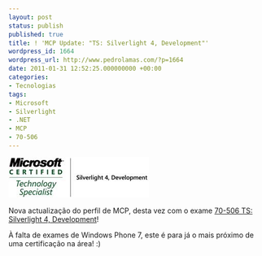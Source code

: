 ```yaml
---
layout: post
status: publish
published: true
title: ! 'MCP Update: "TS: Silverlight 4, Development"'
wordpress_id: 1664
wordpress_url: http://www.pedrolamas.com/?p=1664
date: 2011-01-31 12:52:25.000000000 +00:00
categories:
- Tecnologias
tags:
- Microsoft
- Silverlight
- .NET
- MCP
- 70-506
---
```

![](/wp-content/uploads/2011/01/TS-Silverlight-4-Development.jpg "TS: Silverlight 4, Development")

Nova actualização do perfil de MCP, desta vez com o exame [70-506 TS: Silverlight 4, Development](http://www.microsoft.com/learning/en/us/exam.aspx?ID=70-506)!

À falta de exames de Windows Phone 7, este é para já o mais próximo de uma certificação na área! :)
